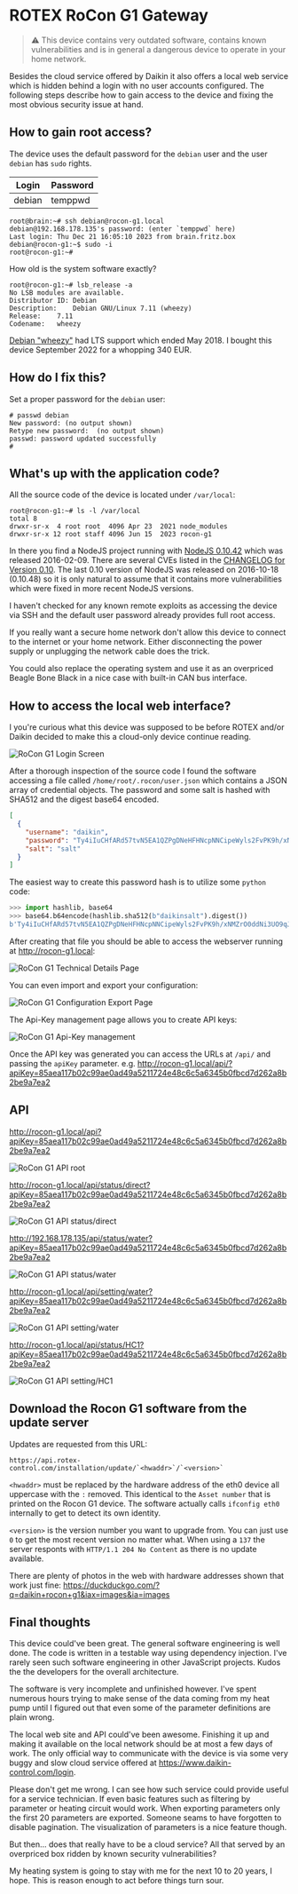# ROTEX RoCon G1 Gateway

> ⚠️ This device contains very outdated software, contains known vulnerabilities
> and is in general a dangerous device to operate in your home network.

Besides the cloud service offered by Daikin it also offers a local web
service which is hidden behind a login with no user accounts configured.
The following steps describe how to gain access to the device and fixing
the most obvious security issue at hand.

## How to gain root access?

The device uses the default password for the `debian` user and the user
`debian` has `sudo` rights.

| Login  | Password |
| ------ | -------- |
| debian | temppwd  |

```
root@brain:~# ssh debian@rocon-g1.local
debian@192.168.178.135's password: (enter `temppwd` here)
Last login: Thu Dec 21 16:05:10 2023 from brain.fritz.box
debian@rocon-g1:~$ sudo -i
root@rocon-g1:~#
```

How old is the system software exactly?

```
root@rocon-g1:~# lsb_release -a
No LSB modules are available.
Distributor ID:	Debian
Description:	Debian GNU/Linux 7.11 (wheezy)
Release:	7.11
Codename:	wheezy
```

[Debian "wheezy"](https://www.debian.org/releases/wheezy/) had LTS
support which ended May 2018. I bought this device September 2022
for a whopping 340 EUR.

## How do I fix this?

Set a proper password for the `debian` user:

```
# passwd debian
New password: (no output shown)
Retype new password:  (no output shown)
passwd: password updated successfully
#
```

## What's up with the application code?

All the source code of the device is located under `/var/local`:

```
root@rocon-g1:~# ls -l /var/local
total 8
drwxr-sr-x  4 root root  4096 Apr 23  2021 node_modules
drwxr-sr-x 12 root staff 4096 Jun 15  2023 rocon-g1
```

In there you find a NodeJS project running with
[NodeJS 0.10.42](https://nodejs.org/en/blog/release/v0.10.42)
which was released 2016-02-09. There are several CVEs
listed in the [CHANGELOG for Version 0.10](https://github.com/nodejs/node/blob/main/doc/changelogs/CHANGELOG_V010.md#0.10.42). The last 0.10 version of NodeJS was released on
2016-10-18 (0.10.48) so it is only natural to assume
that it contains more vulnerabilities which were fixed in
more recent NodeJS versions.

I haven't checked for any known remote exploits as accessing
the device via SSH and the default user password already provides
full root access.

If you really want a secure home network don't allow this device
to connect to the internet or your home network. Either disconnecting
the power supply or unplugging the network cable does the trick.

You could also replace the operating system and use it as an
overpriced Beagle Bone Black in a nice case with built-in CAN bus
interface.

## How to access the local web interface?

I you're curious what this device was supposed to be before ROTEX and/or
Daikin decided to make this a cloud-only device continue reading.

![RoCon G1 Login Screen](images/rocon_g1_login.png)

After a thorough inspection of the source code I found the software
accessing a file called `/home/root/.rocon/user.json` which contains a
JSON array of credential objects. The password and some salt is hashed
with SHA512 and the digest base64 encoded.

```json
[
  {
    "username": "daikin",
    "password": "Ty4iIuCHfARd57tvN5EA1QZPgDNeHFHNcpNNCipeWyls2FvPK9h/xNMZrO0ddNi3UO9qJbVki1oyWG3UnMdyJQ==",
    "salt": "salt"
  }
]
```

The easiest way to create this password hash is to utilize some `python` code:

```python
>>> import hashlib, base64
>>> base64.b64encode(hashlib.sha512(b"daikinsalt").digest())
b'Ty4iIuCHfARd57tvN5EA1QZPgDNeHFHNcpNNCipeWyls2FvPK9h/xNMZrO0ddNi3UO9qJbVki1oyWG3UnMdyJQ=='
```

After creating that file you should be able to access the webserver
running at <http://rocon-g1.local>:

![RoCon G1 Technical Details Page](images/rocon_g1_technical_details.png)

You can even import and export your configuration:

![RoCon G1 Configuration Export Page](images/rocon_g1_configuration_export.png)

The Api-Key management page allows you to create API keys:

![RoCon G1 Api-Key management](images/rocon_g1_api_key_management.png)

Once the API key was generated you can access the URLs at `/api/` and passing
the `apiKey` parameter. e.g. <http://rocon-g1.local/api/?apiKey=85aea117b02c99ae0ad49a5211724e48c6c5a6345b0fbcd7d262a8b2be9a7ea2>

## API

<http://rocon-g1.local/api?apiKey=85aea117b02c99ae0ad49a5211724e48c6c5a6345b0fbcd7d262a8b2be9a7ea2>

![RoCon G1 API root](images/rocon_g1_api_root.png)

<http://rocon-g1.local/api/status/direct?apiKey=85aea117b02c99ae0ad49a5211724e48c6c5a6345b0fbcd7d262a8b2be9a7ea2>

![RoCon G1 API status/direct](images/rocon_g1_api_status_direct.png)

<http://192.168.178.135/api/status/water?apiKey=85aea117b02c99ae0ad49a5211724e48c6c5a6345b0fbcd7d262a8b2be9a7ea2>

![RoCon G1 API status/water](images/rocon_g1_api_status_water.png)

<http://rocon-g1.local/api/setting/water?apiKey=85aea117b02c99ae0ad49a5211724e48c6c5a6345b0fbcd7d262a8b2be9a7ea2>

![RoCon G1 API setting/water](images/rocon_g1_api_setting_water.png)

<http://rocon-g1.local/api/status/HC1?apiKey=85aea117b02c99ae0ad49a5211724e48c6c5a6345b0fbcd7d262a8b2be9a7ea2>

![RoCon G1 API setting/HC1](images/rocon_g1_api_setting_hc1.png)

## Download the Rocon G1 software from the update server

Updates are requested from this URL:

    https://api.rotex-control.com/installation/update/`<hwaddr>`/`<version>`

`<hwaddr>` must be replaced by the hardware address of the eth0 device all
uppercase with the `:` removed. This identical to the `Asset number` that
is printed on the Rocon G1 device. The software actually calls
`ifconfig eth0` internally to get to detect its own identity.

`<version>` is the version number you want to upgrade from. You can just
use `0` to get the most recent version no matter what. When using a `137`
the server responts with `HTTP/1.1 204 No Content` as there is no update
available.

There are plenty of photos in the web with hardware addresses shown that
work just fine: https://duckduckgo.com/?q=daikin+rocon+g1&iax=images&ia=images

## Final thoughts

This device could've been great. The general software engineering is well
done. The code is written in a testable way using dependency injection.
I've rarely seen such software engineering in other JavaScript projects.
Kudos the the developers for the overall architecture.

The software is very incomplete and unfinished however. I've spent numerous
hours trying to make sense of the data coming from my heat pump until I
figured out that even some of the parameter definitions are plain wrong.

The local web site and API could've been awesome. Finishing it up and making
it available on the local network should be at most a few days of work. The
only official way to communicate with the device is via some very buggy and
slow cloud service offered at <https://www.daikin-control.com/login>.

Please don't get me wrong. I can see how such service could provide useful
for a service technician. If even basic features such as filtering by parameter
or heating circuit would work. When exporting parameters only the first 20
parameters are exported. Someone seams to have forgotten to disable pagination.
The visualization of parameters is a nice feature though.

But then... does that really have to be a cloud service? All that served by
an overpriced box ridden by known security vulnerabilities?

My heating system is going to stay with me for the next 10 to 20 years, I
hope. This is reason enough to act before things turn sour.
